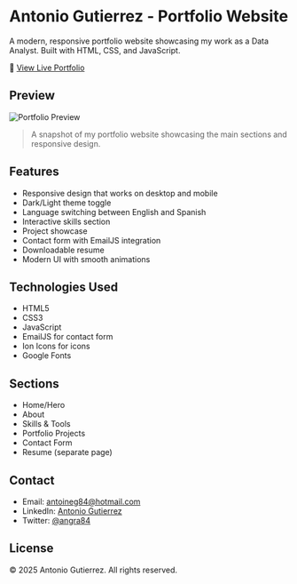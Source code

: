 # Antonio Gutierrez - Portfolio Website

A modern, responsive portfolio website showcasing my work as a Data Analyst. Built with HTML, CSS, and JavaScript.

🔗 [View Live Portfolio](https://angra8410.github.io/my-portfolio-github/)

## Preview

![Portfolio Preview](./assets/images/portfolio-preview.png)

> A snapshot of my portfolio website showcasing the main sections and responsive design.

## Features

- Responsive design that works on desktop and mobile
- Dark/Light theme toggle
- Language switching between English and Spanish
- Interactive skills section
- Project showcase
- Contact form with EmailJS integration
- Downloadable resume
- Modern UI with smooth animations

## Technologies Used

- HTML5
- CSS3
- JavaScript
- EmailJS for contact form
- Ion Icons for icons
- Google Fonts

## Sections

- Home/Hero
- About
- Skills & Tools
- Portfolio Projects
- Contact Form
- Resume (separate page)

## Contact

- Email: antoineg84@hotmail.com
- LinkedIn: [Antonio Gutierrez](https://www.linkedin.com/in/antoniogutierrez-datos/)
- Twitter: [@angra84](https://x.com/angra84)

## License

© 2025 Antonio Gutierrez. All rights reserved.
